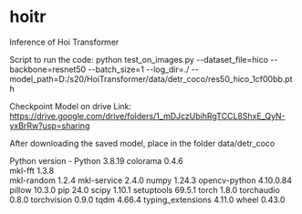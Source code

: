 # hoitr
Inference of Hoi Transformer

Script to run the code:
python test_on_images.py --dataset_file=hico --backbone=resnet50 --batch_size=1 --log_dir=./ --model_path=D:/s20/HoiTransformer/data/detr_coco/res50_hico_1cf00bb.pth

Checkpoint Model on drive Link:
https://drive.google.com/drive/folders/1_mDJczUbihRgTCCL8ShxE_QyN-yxBrRw?usp=sharing

After downloading the saved model, place in the folder data/detr_coco

Python version - Python 3.8.19
colorama          0.4.6    
mkl-fft           1.3.8    
mkl-random        1.2.4
mkl-service       2.4.0
numpy             1.24.3
opencv-python     4.10.0.84
pillow            10.3.0
pip               24.0
scipy             1.10.1
setuptools        69.5.1
torch             1.8.0
torchaudio        0.8.0
torchvision       0.9.0
tqdm              4.66.4
typing_extensions 4.11.0
wheel             0.43.0
